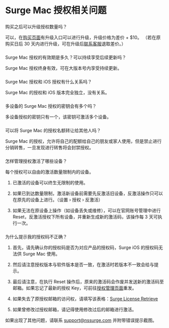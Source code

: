 Surge Mac 授权相关问题
================

### 

[](#gou-mai-zhi-hou-ke-yi-sheng-ji-shou-quan-shu-liang-ma)

购买之后可以升级授权数量吗？

可以，在[购买页面](https://nssurge.com/buy_now?upgrade=1)有升级入口可以进行升级，升级价格为差价 + $10。 （若在原购买日后 30 天内进行升级，可在升级后[联系客服](mailto:billing@nssurge.com)退取差价。）

### 

[](#surge-mac-shou-quan-de-you-xiao-qi-shi-duo-jiu-ke-yi-chi-xu-xiang-shou-hou-xu-geng-xin-ma)

Surge Mac 授权的有效期是多久？可以持续享受后续更新吗？

Surge Mac 授权终身有效，可在大版本号内享受持续更新。

### 

[](#surge-mac-shou-quan-he-ios-shou-quan-you-shen-me-guan-xi-ma)

Surge Mac 授权和 iOS 授权有什么关系吗？

Surge Mac 的授权和 iOS 版本完全独立，没有关系。

### 

[](#duo-she-bei-de-surge-mac-shou-quan-de-mi-yao-hui-you-duo-ge-ma)

多设备的 Surge Mac 授权的密钥会有多个吗？

多设备授权的密钥只有一个，该密钥可激活多个设备。

### 

[](#ke-yi-jiang-surge-mac-de-shou-quan-mingezhuan-rang-gei-qi-ta-ren-ma)

可以将 Surge Mac 的授权名额转让给其他人吗？

Surge Mac 的授权，允许将自己的配额给自己的朋友或家人使用，但是禁止进行分销转售，一旦发现进行转售将会封禁授权。

### 

[](#zen-yang-guan-li-shou-quan-ji-huo-le-na-xie-she-bei)

怎样管理授权激活了哪些设备？

每个授权可以自由的激活数量限制内的设备。

1.  已激活的设备可以终生无限制的使用。
    
2.  如果已到达数量限制，激活新设备前需要先反激活旧设备，反激活操作只可以在原先的设备上进行。（设置 › 授权 › 反激活）
    
3.  如果无法在原设备上操作（如设备丢失或维修），可以在官网账号管理中进行 Reset，反激活授权下所有设备，并重新生成新的激活码，该操作每 3 天可执行一次。
    

### 

[](#wei-shen-me-ti-shi-wo-de-shou-quan-ma-bu-zheng-que)

为什么提示我的授权码不正确？

1.  首先，请先确认你的授权码是否为对应产品的授权码，Surge iOS 的授权码无法供 Surge Mac 使用。
    
2.  然后请注意授权版本与软件版本是否一致，在激活时若版本不一致会给与提示。
    
3.  最后请注意，在执行 Reset 操作后，原来的激活码会作废并发送新的激活码至邮箱。如果忘记了最新的授权 Key，可前往[授权管理页面](https://nssurge.com/account)重发。
    
4.  如果失去了原授权邮箱的访问权，请填写该表格：[Surge License Retrieve](https://goo.gl/forms/lYmbWMBXrqh0NSPs1)
    
5.  如果曾修改过授权邮箱，请记得使用修改过后的邮箱进行激活。
    

如果出现了其他问题，请联系 support@nssurge.com 并附带错误提示截图。